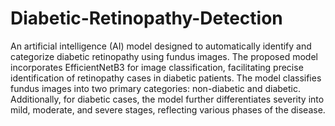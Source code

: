 # Diabetic-Retinopathy-Detection

An artificial intelligence (AI) model designed to automatically identify and categorize diabetic retinopathy using fundus images.
The proposed model incorporates EfficientNetB3 for image classification, facilitating precise identification of retinopathy cases in diabetic patients. The model classifies fundus images into two primary categories: non-diabetic and diabetic. Additionally, for diabetic cases, the model further differentiates severity into mild, moderate, and severe stages, reflecting various phases of the disease. 
